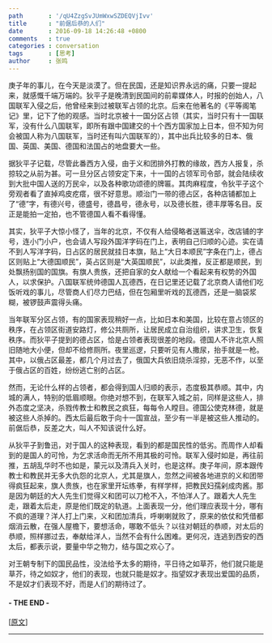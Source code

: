 ```yaml
---
path       : '/qU4ZzgSvJUmWxwSZDEQVjIvv'
title      : "前倨后恭的人们"
date       : 2016-09-18 14:26:48 +0800
comments   : true
categories : conversation
tags       : [思考]
author     : 张鸣
---
```


庚子年的事儿，在今天是淡漠了。但在民国，还是知识界永远的痛，只要一提起来，就感慨千端万端的。狄平子是晚清到民国间的前辈媒体人，时报的创始人，八国联军入侵之后，他曾经来到过被联军占领的北京。后来在他著名的《平等阁笔记》里，记下了他的观感。当时北京被十一国分区占领（其实，当时只有十一国联军，没有什么八国联军，即所有跟中国建交的十个西方国家加上日本，但不知为何会被国人称为八国联军，当时还有叫六国联军的），其中出兵比较多的日本、俄国、英国、美国、德国和法国占的地盘要大一些。

据狄平子记载，尽管此番西方入侵，由于义和团排外打教的缘故，西方人报复，杀掠较之从前为甚。可一旦分区占领安定下来，十一国的占领军司令部，就会陆续收到大批中国人送的万民伞，以及各种歌功颂德的牌匾。其肉麻程度，令狄平子这个旁观者看了直掉鸡皮疙瘩，很不好意思。顺治门一带的德占区，各种店铺都加上了“德”字，有德兴号，德盛号，德昌号，德永号，以及德长胜，德丰厚等名目。反正是能拍一定拍，也不管德国人看不看得懂。

<!--more-->

其实，狄平子大惊小怪了，当年的北京，不仅有人给侵略者送匾送伞，改店铺的字号，连小门小户，也会请人写段外国洋字码在门上，表明自己归顺的心迹。实在请不到人写洋字码，日占区的居民就挂日本旗，贴上“大日本顺民”字条在门上，德占区则贴上“大德国顺民”，英占区则是“大英国顺民”，以此类推，反正都是顺民，到处飘扬别国的国旗。有旗人贵族，还把自家的女人献给一个看起来有权势的外国人，以求保护。八国联军统帅德国人瓦德西，在日记里还记载了北京商人请他们吃饭听戏的事儿，尽管商人们尽力巴结，但在包厢里听戏的瓦德西，还是一脑袋浆糊，被锣鼓声震得头痛。

当年联军分区占领，有的国家表现稍好一点，比如日本和美国，比较在意占领区的秩序，在占领区街道安路灯，修公共厕所，让居民成立自治组织，讲求卫生，恢复秩序。而狄平子提到的德占区，恰是占领者表现很差的地段。德国人不许北京人照旧随地大小便，但却不给修厕所。夜里巡逻，只要听见有人撒尿，抬手就是一枪。其中，以俄占区最差，都几个月过去了，俄国大兵依旧烧杀淫掠，无恶不作，以至于俄占区的百姓，纷纷逃亡别的占区。

然而，无论什么样的占领者，都会得到国人归顺的表示，态度极其恭顺。其中，内城的满人，特别的低眉顺眼。你绝对想不到，在联军入城之前，同样是这些人，排外态度之坚决，杀戮传教士和教民之疯狂，每每令人瞠目。德国公使克林德，就是被这些人杀掉的。西太后最后敢于向十一国宣战，至少有一半是被这些人推动的。前倨后恭，反差之大，叫人不知该说什么好。

从狄平子到鲁迅，对于国人的这种表现，看到的都是国民性的低劣。而周作人却看到的是国人的可怜，为乞求活命而无所不用其极的可怜。联军入侵时如是，再往前推，五胡乱华时不也如是，蒙元以及清兵入关时，也是这样。庚子年间，原本跟传教士和教民并无多大仇怨的北京人，尤其是旗人，忽然之间被各地进京的义和团带得疯狂起来，旗人贵族，也在家里开坛练拳，有样学样，把教民妇孺剁成肉酱。那是因为朝廷的大人先生们觉得义和团可以刀枪不入，不怕洋人了。跟着大人先生走，跟着太后走，原是他们既定的轨道。上面表现一分，他们理应表现十分，哪有不疯的道理？洋人打上门来，义和团加清兵，呼喇喇就败了，原来的依仗和凭借都烟消云散，在强人屋檐下，要想活命，哪敢不低头？以往对朝廷的恭顺，对太后的恭顺，照样挪过去，奉献给洋人，当然不会有什么困难。更何况，连逃到西安的西太后，都表示说，要量中华之物力，结与国之欢心了。

对王朝专制下的国民品性，没法给予太多的期待，平日待之如草芥，他们就只能是草芥，待之如奴才，他们的表现，也就只能是奴才。指望奴才表现出爱国的品质，不是奴才们表现不好，而是人们的期待过了。

#### - THE END -

[<a target="_blank" href="http://mp.weixin.qq.com/s?__biz=MjM5NDQ5NDAyMg==&mid=2651358374&idx=1&sn=64b16ad401bb4980a4fa31da79cdfc6f&scene=0#rd">原文</a>]

***
